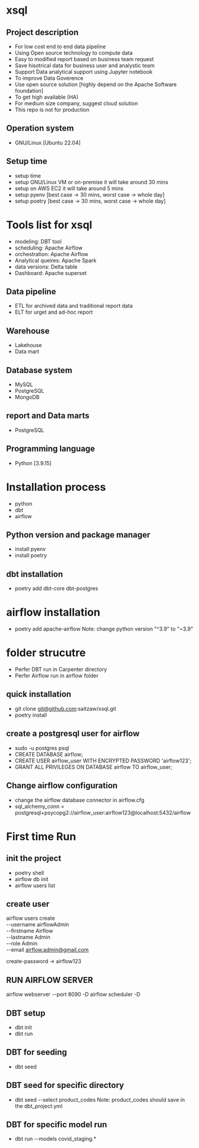 # xsql
## Project description 
- For low cost end to end data pipeline 
- Using Open source technology to compute data 
- Easy to modified report based on business team request
- Save hisotrical data for business user and analystic team
- Support Data analytical support using Jupyter notebook 
- To improve Data Goverence
- Use open source solution [highly depend on the Apache Software foundation]
- To get high available (HA)
- For medium size company, suggest cloud solution
- This repo is not for production 

## Operation system 
- GNU/Linux [Ubuntu 22.04]

## Setup time 
- setup time 
- setup GNU/Linux VM or on-premise it will take around 30 mins 
- setup on AWS EC2 it will take around 5 mins
- setup pyenv [best case -> 30 mins, worst case -> whole day]
- setup poetry [best case -> 30 mins, worst case -> whole day]


# Tools list for xsql
- modeling: DBT tool
- scheduling: Apache Airflow
- orchestration: Apache Airflow
- Analytical queires: Apache Spark
- data versions: Delta table 
- Dashboard: Apache superset

## Data pipeline 
- ETL for archived data and traditional report data
- ELT for urget and ad-hoc report

## Warehouse 
- Lakehouse
- Data mart

## Database system 
- MySQL
- PostgreSQL
- MongoDB

## report and Data marts
- PostgreSQL

## Programming language 
- Python [3.9.15]

# Installation process 
- python
- dbt 
- airflow

## Python version and package manager
- install pyenv 
- install poetry 

## dbt installation  
- poetry add dbt-core dbt-postgres

# airflow installation 
- poetry add apache-airflow
Note: change python version "^3.9" to "~3.9"

# folder strucutre 
- Perfer DBT run in Carpenter directory 
- Perfer Airflow run in airflow folder 

## quick installation 
- git clone git@github.com:saitzaw/xsql.git
- poetry install 

## create a postgresql user for airflow
- sudo -u postgres psql
- CREATE DATABASE airflow;
- CREATE USER airflow_user WITH ENCRYPTED PASSWORD 'airflow123';
- GRANT ALL PRIVILEGES ON DATABASE airflow TO airflow_user;

## Change airflow configuration 
- change the airflow database connector in airflow.cfg
- sql_alchemy_conn = postgresql+psycopg2://airflow_user:airflow123@localhost:5432/airflow

# First time Run
## init the project 
- poetry shell 
- airflow db init 
- airflow users list

## create user
airflow users create \
    --username airflowAdmin \
    --firstname Airflow \
    --lastname Admin \
    --role Admin \
    --email airflow.admin@gmail.com

create-password -> airflow123 

## RUN AIRFLOW SERVER 
airflow webserver --port 8090 -D
airflow scheduler -D

## DBT setup 
- dbt init 
- dbt run 

## DBT for seeding 
- dbt seed 

##  DBT seed for specific directory 
- dbt seed --select product_codes
Note: product_codes should save in the dbt_project.yml 


## DBT for specific model run 
- dbt run --models covid_staging.*





